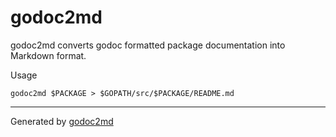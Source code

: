 

# godoc2md
godoc2md converts godoc formatted package documentation into Markdown format.

Usage


	godoc2md $PACKAGE > $GOPATH/src/$PACKAGE/README.md






- - -
Generated by [godoc2md](http://github.com/gruzovator/godoc2md)
